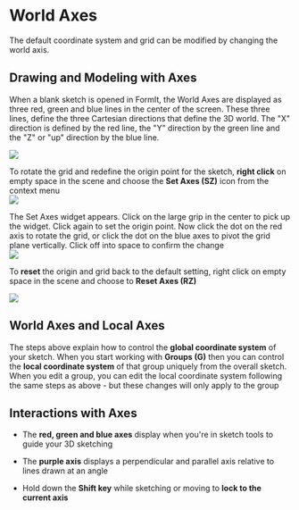 # World Axes

The default coordinate system and grid can be modified by changing the world axis.

## Drawing and Modeling with Axes

When a blank sketch is opened in FormIt, the World Axes are displayed as three red, green and blue lines in the center of the screen. These three lines, define the three Cartesian directions that define the 3D world. The "X" direction is defined by the red line, the "Y" direction by the green line and the "Z" or "up" direction by the blue line.

![](images/GUID-2071F7B8-9E72-46C8-B37A-5D823E17515B-low.png)

To rotate the grid and redefine the origin point for the sketch, **right click** on empty space in the scene and choose the **Set Axes \(SZ\)** icon from the context menu  
![](images/GUID-D035D02F-480D-44A2-AE80-4B4FBF3A6117-low.png)

The Set Axes widget appears. Click on the large grip in the center to pick up the widget. Click again to set the origin point. Now click the dot on the red axis to rotate the grid, or click the dot on the blue axes to pivot the grid plane vertically. Click off into space to confirm the change  
![](images/GUID-35918BD8-0867-423B-A6E6-A4960F6D6DD8-low.gif)

To **reset** the origin and grid back to the default setting, right click on empty space in the scene and choose to **Reset Axes \(RZ\)**

![](images/GUID-EB26F44B-70B2-404A-8A7C-57D094D888C3-low.png)

## World Axes and Local Axes

The steps above explain how to control the **global coordinate system** of your sketch. When you start working with **Groups \(G\)** then you can control the **local coordinate system** of that group uniquely from the overall sketch. When you edit a group, you can edit the local coordinate system following the same steps as above - but these changes will only apply to the group

## Interactions with Axes

* The **red, green and blue axes** display when you're in sketch tools to guide your 3D sketching

* The **purple axis** displays a perpendicular and parallel axis relative to lines drawn at an angle

* Hold down the **Shift key** while sketching or moving to **lock to the current axis**



